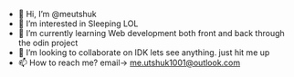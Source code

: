 - 👋 Hi, I’m @meutshuk
- 👀 I’m interested in Sleeping LOL
- 🌱 I’m currently learning Web development both front and back through the odin project
- 💞️ I’m looking to collaborate on IDK lets see anything. just hit me up
- 📫 How to reach me? email-> me.utshuk1001@outlook.com

<!---
meutshuk/meutshuk is a ✨ special ✨ repository because its `README.md` (this file) appears on your GitHub profile.
You can click the Preview link to take a look at your changes.
--->
